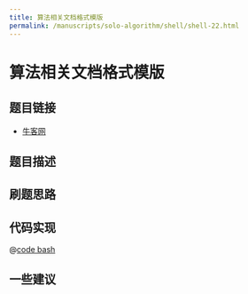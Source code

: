 ```yaml
---
title: 算法相关文档格式模版
permalink: /manuscripts/solo-algorithm/shell/shell-22.html
---
```

# 算法相关文档格式模版

## 题目链接

- [牛客网]()

## 题目描述

## 刷题思路

## 代码实现

@[code bash](@code/algorithm/shell/shell-1.sh)

## 一些建议
